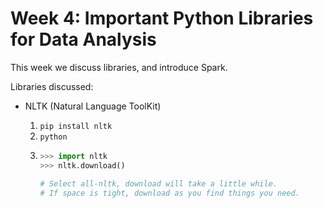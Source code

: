 # Week 4: Important Python Libraries for Data Analysis

This week we discuss libraries, and introduce Spark.

Libraries discussed:

* NLTK (Natural Language ToolKit)  

  1. `pip install nltk`
  2. `python`
  3. ```python
     >>> import nltk
     >>> nltk.download()

     # Select all-nltk, download will take a little while.
     # If space is tight, download as you find things you need.
     ```
